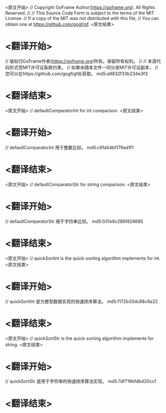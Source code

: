 
<原文开始>
// Copyright GoFrame Author(https://goframe.org). All Rights Reserved.
//
// This Source Code Form is subject to the terms of the MIT License.
// If a copy of the MIT was not distributed with this file,
// You can obtain one at https://github.com/gogf/gf.
<原文结束>

# <翻译开始>
// 版权归GoFrame作者(https://goframe.org)所有。保留所有权利。
//
// 本源代码形式受MIT许可证条款约束。
// 如果未随本文件一同分发MIT许可证副本，
// 您可以在https://github.com/gogf/gf处获取。 md5:a9832f33b234e3f3
# <翻译结束>


<原文开始>
// defaultComparatorInt for int comparison.
<原文结束>

# <翻译开始>
// defaultComparatorInt 用于整数比较。 md5:c6fa54bf179ad1f1
# <翻译结束>


<原文开始>
// defaultComparatorStr for string comparison.
<原文结束>

# <翻译开始>
// defaultComparatorStr 用于字符串比较。 md5:031e6c286f826685
# <翻译结束>


<原文开始>
// quickSortInt is the quick-sorting algorithm implements for int.
<原文结束>

# <翻译开始>
// quickSortInt 是为整型数据实现的快速排序算法。 md5:f172b33dc88c6a22
# <翻译结束>


<原文开始>
// quickSortStr is the quick-sorting algorithm implements for string.
<原文结束>

# <翻译开始>
// quickSortStr 是用于字符串的快速排序算法实现。 md5:7df719bfdb420cc1
# <翻译结束>

